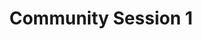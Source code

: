 ---
slug: community-session-1
type: event
event_type: Community Session
title: Community Session 1
venue: Vogelfrei
date_time: Friday, April 21st, 10:00
schedule:
    -   time: t10:00
        item: $on-the-fly-documentary
    -   time: t10:25
        item: $toplap-barcelona-community-report-2023
    -   time: t10:35
        item: $nl-cl-community-report
    -   time: t10:45
        item: $toplap-karlsruhe
---